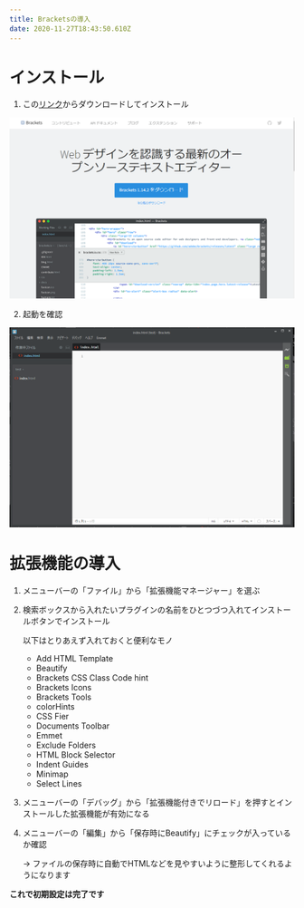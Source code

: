 ```yaml
---
title: Bracketsの導入
date: 2020-11-27T18:43:50.610Z
---
```

# インストール

1. この[リンク](http://brackets.io/)からダウンロードしてインストール

<img src="/media/brackets_install_1.png" width=600px>

2.  起動を確認

<img src="/media/brackets_plugin_1.png" width=600px>

# 拡張機能の導入

1. メニューバーの「ファイル」から「拡張機能マネージャー」を選ぶ


2. 検索ボックスから入れたいプラグインの名前をひとつづつ入れてインストールボタンでインストール

   以下はとりあえず入れておくと便利なモノ

   * Add HTML Template
   * Beautify
   * Brackets CSS Class Code hint
   * Brackets Icons
   * Brackets Tools
   * colorHints
   * CSS Fier
   * Documents Toolbar
   * Emmet
   * Exclude Folders
   * HTML Block Selector
   * Indent Guides
   * Minimap
   * Select Lines
3. メニューバーの「デバッグ」から「拡張機能付きでリロード」を押すとインストールした拡張機能が有効になる
4. メニューバーの「編集」から「保存時にBeautify」にチェックが入っているか確認

   → ファイルの保存時に自動でHTMLなどを見やすいように整形してくれるようになります

**これで初期設定は完了です**